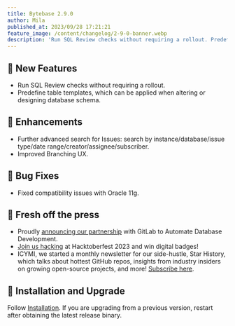 ```yaml
---
title: Bytebase 2.9.0
author: Mila
published_at: 2023/09/28 17:21:21
feature_image: /content/changelog/2-9-0-banner.webp
description: 'Run SQL Review checks without requiring a rollout. Predefine table templates.'
---
```


## 🚀 New Features

- Run SQL Review checks without requiring a rollout.
- Predefine table templates, which can be applied when altering or designing database schema.

## 🎄 Enhancements

- Further advanced search for Issues: search by instance/database/issue type/date range/creator/assignee/subscriber.
- Improved Branching UX.

## 🐞 Bug Fixes

- Fixed compatibility issues with Oracle 11g.

## 📰 Fresh off the press

- Proudly [announcing our partnership](/blog/bytebase-gitlab-technology-partner/) with GitLab to Automate Database Development.
- [Join us hacking](/blog/hacktoberfest-2023/) at Hacktoberfest 2023 and win digital badges!
- ICYMI, we started a monthly newsletter for our side-hustle, Star History, which talks about hottest GitHub repos, insights from industry insiders on growing open-source projects, and more! [Subscribe here](https://star-history.beehiiv.com/subscribe).

## 📕 Installation and Upgrade

Follow [Installation](/docs/get-started/install/overview). If you are upgrading from a previous version, restart after obtaining the latest release binary.
